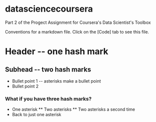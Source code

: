 datasciencecoursera
===================

Part 2 of the Progect Assignment for Coursera's Data Scientist's Toolbox

Conventions for a markdown file. Click on the [Code] tab to see this file.

# Header -- one hash mark

## Subhead -- two hash marks

* Bullet point 1 -- asterisks make a bullet point
* Bullet point 2

### What if you have three hash marks?
* One asterisk
** Two asterisks
** Two asterisks a second time
* Back to just one asterisk
